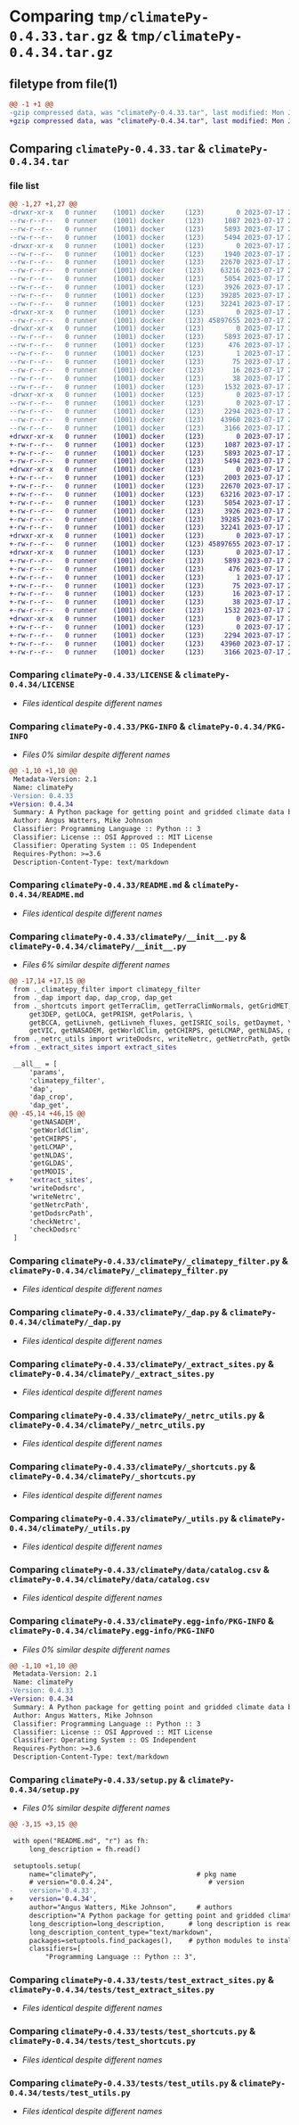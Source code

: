 # Comparing `tmp/climatePy-0.4.33.tar.gz` & `tmp/climatePy-0.4.34.tar.gz`

## filetype from file(1)

```diff
@@ -1 +1 @@
-gzip compressed data, was "climatePy-0.4.33.tar", last modified: Mon Jul 17 22:08:41 2023, max compression
+gzip compressed data, was "climatePy-0.4.34.tar", last modified: Mon Jul 17 22:39:15 2023, max compression
```

## Comparing `climatePy-0.4.33.tar` & `climatePy-0.4.34.tar`

### file list

```diff
@@ -1,27 +1,27 @@
-drwxr-xr-x   0 runner    (1001) docker     (123)        0 2023-07-17 22:08:41.430617 climatePy-0.4.33/
--rw-r--r--   0 runner    (1001) docker     (123)     1087 2023-07-17 22:08:37.000000 climatePy-0.4.33/LICENSE
--rw-r--r--   0 runner    (1001) docker     (123)     5893 2023-07-17 22:08:41.430617 climatePy-0.4.33/PKG-INFO
--rw-r--r--   0 runner    (1001) docker     (123)     5494 2023-07-17 22:08:37.000000 climatePy-0.4.33/README.md
-drwxr-xr-x   0 runner    (1001) docker     (123)        0 2023-07-17 22:08:41.386617 climatePy-0.4.33/climatePy/
--rw-r--r--   0 runner    (1001) docker     (123)     1940 2023-07-17 22:08:37.000000 climatePy-0.4.33/climatePy/__init__.py
--rw-r--r--   0 runner    (1001) docker     (123)    22670 2023-07-17 22:08:37.000000 climatePy-0.4.33/climatePy/_climatepy_filter.py
--rw-r--r--   0 runner    (1001) docker     (123)    63216 2023-07-17 22:08:37.000000 climatePy-0.4.33/climatePy/_dap.py
--rw-r--r--   0 runner    (1001) docker     (123)     5054 2023-07-17 22:08:37.000000 climatePy-0.4.33/climatePy/_extract_sites.py
--rw-r--r--   0 runner    (1001) docker     (123)     3926 2023-07-17 22:08:37.000000 climatePy-0.4.33/climatePy/_netrc_utils.py
--rw-r--r--   0 runner    (1001) docker     (123)    39285 2023-07-17 22:08:37.000000 climatePy-0.4.33/climatePy/_shortcuts.py
--rw-r--r--   0 runner    (1001) docker     (123)    32241 2023-07-17 22:08:37.000000 climatePy-0.4.33/climatePy/_utils.py
-drwxr-xr-x   0 runner    (1001) docker     (123)        0 2023-07-17 22:08:41.386617 climatePy-0.4.33/climatePy/data/
--rw-r--r--   0 runner    (1001) docker     (123) 45897655 2023-07-17 22:08:37.000000 climatePy-0.4.33/climatePy/data/catalog.csv
-drwxr-xr-x   0 runner    (1001) docker     (123)        0 2023-07-17 22:08:41.386617 climatePy-0.4.33/climatePy.egg-info/
--rw-r--r--   0 runner    (1001) docker     (123)     5893 2023-07-17 22:08:41.000000 climatePy-0.4.33/climatePy.egg-info/PKG-INFO
--rw-r--r--   0 runner    (1001) docker     (123)      476 2023-07-17 22:08:41.000000 climatePy-0.4.33/climatePy.egg-info/SOURCES.txt
--rw-r--r--   0 runner    (1001) docker     (123)        1 2023-07-17 22:08:41.000000 climatePy-0.4.33/climatePy.egg-info/dependency_links.txt
--rw-r--r--   0 runner    (1001) docker     (123)       75 2023-07-17 22:08:41.000000 climatePy-0.4.33/climatePy.egg-info/requires.txt
--rw-r--r--   0 runner    (1001) docker     (123)       16 2023-07-17 22:08:41.000000 climatePy-0.4.33/climatePy.egg-info/top_level.txt
--rw-r--r--   0 runner    (1001) docker     (123)       38 2023-07-17 22:08:41.430617 climatePy-0.4.33/setup.cfg
--rw-r--r--   0 runner    (1001) docker     (123)     1532 2023-07-17 22:08:39.000000 climatePy-0.4.33/setup.py
-drwxr-xr-x   0 runner    (1001) docker     (123)        0 2023-07-17 22:08:41.430617 climatePy-0.4.33/tests/
--rw-r--r--   0 runner    (1001) docker     (123)        0 2023-07-17 22:08:37.000000 climatePy-0.4.33/tests/__init__.py
--rw-r--r--   0 runner    (1001) docker     (123)     2294 2023-07-17 22:08:37.000000 climatePy-0.4.33/tests/test_extract_sites.py
--rw-r--r--   0 runner    (1001) docker     (123)    43960 2023-07-17 22:08:37.000000 climatePy-0.4.33/tests/test_shortcuts.py
--rw-r--r--   0 runner    (1001) docker     (123)     3166 2023-07-17 22:08:37.000000 climatePy-0.4.33/tests/test_utils.py
+drwxr-xr-x   0 runner    (1001) docker     (123)        0 2023-07-17 22:39:15.495348 climatePy-0.4.34/
+-rw-r--r--   0 runner    (1001) docker     (123)     1087 2023-07-17 22:39:12.000000 climatePy-0.4.34/LICENSE
+-rw-r--r--   0 runner    (1001) docker     (123)     5893 2023-07-17 22:39:15.495348 climatePy-0.4.34/PKG-INFO
+-rw-r--r--   0 runner    (1001) docker     (123)     5494 2023-07-17 22:39:12.000000 climatePy-0.4.34/README.md
+drwxr-xr-x   0 runner    (1001) docker     (123)        0 2023-07-17 22:39:15.451347 climatePy-0.4.34/climatePy/
+-rw-r--r--   0 runner    (1001) docker     (123)     2003 2023-07-17 22:39:12.000000 climatePy-0.4.34/climatePy/__init__.py
+-rw-r--r--   0 runner    (1001) docker     (123)    22670 2023-07-17 22:39:12.000000 climatePy-0.4.34/climatePy/_climatepy_filter.py
+-rw-r--r--   0 runner    (1001) docker     (123)    63216 2023-07-17 22:39:12.000000 climatePy-0.4.34/climatePy/_dap.py
+-rw-r--r--   0 runner    (1001) docker     (123)     5054 2023-07-17 22:39:12.000000 climatePy-0.4.34/climatePy/_extract_sites.py
+-rw-r--r--   0 runner    (1001) docker     (123)     3926 2023-07-17 22:39:12.000000 climatePy-0.4.34/climatePy/_netrc_utils.py
+-rw-r--r--   0 runner    (1001) docker     (123)    39285 2023-07-17 22:39:12.000000 climatePy-0.4.34/climatePy/_shortcuts.py
+-rw-r--r--   0 runner    (1001) docker     (123)    32241 2023-07-17 22:39:12.000000 climatePy-0.4.34/climatePy/_utils.py
+drwxr-xr-x   0 runner    (1001) docker     (123)        0 2023-07-17 22:39:15.451347 climatePy-0.4.34/climatePy/data/
+-rw-r--r--   0 runner    (1001) docker     (123) 45897655 2023-07-17 22:39:12.000000 climatePy-0.4.34/climatePy/data/catalog.csv
+drwxr-xr-x   0 runner    (1001) docker     (123)        0 2023-07-17 22:39:15.451347 climatePy-0.4.34/climatePy.egg-info/
+-rw-r--r--   0 runner    (1001) docker     (123)     5893 2023-07-17 22:39:15.000000 climatePy-0.4.34/climatePy.egg-info/PKG-INFO
+-rw-r--r--   0 runner    (1001) docker     (123)      476 2023-07-17 22:39:15.000000 climatePy-0.4.34/climatePy.egg-info/SOURCES.txt
+-rw-r--r--   0 runner    (1001) docker     (123)        1 2023-07-17 22:39:15.000000 climatePy-0.4.34/climatePy.egg-info/dependency_links.txt
+-rw-r--r--   0 runner    (1001) docker     (123)       75 2023-07-17 22:39:15.000000 climatePy-0.4.34/climatePy.egg-info/requires.txt
+-rw-r--r--   0 runner    (1001) docker     (123)       16 2023-07-17 22:39:15.000000 climatePy-0.4.34/climatePy.egg-info/top_level.txt
+-rw-r--r--   0 runner    (1001) docker     (123)       38 2023-07-17 22:39:15.495348 climatePy-0.4.34/setup.cfg
+-rw-r--r--   0 runner    (1001) docker     (123)     1532 2023-07-17 22:39:14.000000 climatePy-0.4.34/setup.py
+drwxr-xr-x   0 runner    (1001) docker     (123)        0 2023-07-17 22:39:15.495348 climatePy-0.4.34/tests/
+-rw-r--r--   0 runner    (1001) docker     (123)        0 2023-07-17 22:39:12.000000 climatePy-0.4.34/tests/__init__.py
+-rw-r--r--   0 runner    (1001) docker     (123)     2294 2023-07-17 22:39:12.000000 climatePy-0.4.34/tests/test_extract_sites.py
+-rw-r--r--   0 runner    (1001) docker     (123)    43960 2023-07-17 22:39:12.000000 climatePy-0.4.34/tests/test_shortcuts.py
+-rw-r--r--   0 runner    (1001) docker     (123)     3166 2023-07-17 22:39:12.000000 climatePy-0.4.34/tests/test_utils.py
```

### Comparing `climatePy-0.4.33/LICENSE` & `climatePy-0.4.34/LICENSE`

 * *Files identical despite different names*

### Comparing `climatePy-0.4.33/PKG-INFO` & `climatePy-0.4.34/PKG-INFO`

 * *Files 0% similar despite different names*

```diff
@@ -1,10 +1,10 @@
 Metadata-Version: 2.1
 Name: climatePy
-Version: 0.4.33
+Version: 0.4.34
 Summary: A Python package for getting point and gridded climate data by AOI
 Author: Angus Watters, Mike Johnson
 Classifier: Programming Language :: Python :: 3
 Classifier: License :: OSI Approved :: MIT License
 Classifier: Operating System :: OS Independent
 Requires-Python: >=3.6
 Description-Content-Type: text/markdown
```

### Comparing `climatePy-0.4.33/README.md` & `climatePy-0.4.34/README.md`

 * *Files identical despite different names*

### Comparing `climatePy-0.4.33/climatePy/__init__.py` & `climatePy-0.4.34/climatePy/__init__.py`

 * *Files 6% similar despite different names*

```diff
@@ -17,14 +17,15 @@
 from ._climatepy_filter import climatepy_filter
 from ._dap import dap, dap_crop, dap_get
 from ._shortcuts import getTerraClim, getTerraClimNormals, getGridMET, getMACA, \
     get3DEP, getLOCA, getPRISM, getPolaris, \
     getBCCA, getLivneh, getLivneh_fluxes, getISRIC_soils, getDaymet, \
     getVIC, getNASADEM, getWorldClim, getCHIRPS, getLCMAP, getNLDAS, getGLDAS, getMODIS
 from ._netrc_utils import writeDodsrc, writeNetrc, getNetrcPath, getDodsrcPath, checkNetrc, checkDodsrc
+from ._extract_sites import extract_sites
 
 __all__ = [
     'params',
     'climatepy_filter',
     'dap',
     'dap_crop',
     'dap_get',
@@ -45,14 +46,15 @@
     'getNASADEM', 
     'getWorldClim', 
     'getCHIRPS', 
     'getLCMAP',
     'getNLDAS',
     'getGLDAS',
     'getMODIS',
+    'extract_sites',
     'writeDodsrc',
     'writeNetrc',
     'getNetrcPath',
     'getDodsrcPath',
     'checkNetrc',
     'checkDodsrc'
 ]
```

### Comparing `climatePy-0.4.33/climatePy/_climatepy_filter.py` & `climatePy-0.4.34/climatePy/_climatepy_filter.py`

 * *Files identical despite different names*

### Comparing `climatePy-0.4.33/climatePy/_dap.py` & `climatePy-0.4.34/climatePy/_dap.py`

 * *Files identical despite different names*

### Comparing `climatePy-0.4.33/climatePy/_extract_sites.py` & `climatePy-0.4.34/climatePy/_extract_sites.py`

 * *Files identical despite different names*

### Comparing `climatePy-0.4.33/climatePy/_netrc_utils.py` & `climatePy-0.4.34/climatePy/_netrc_utils.py`

 * *Files identical despite different names*

### Comparing `climatePy-0.4.33/climatePy/_shortcuts.py` & `climatePy-0.4.34/climatePy/_shortcuts.py`

 * *Files identical despite different names*

### Comparing `climatePy-0.4.33/climatePy/_utils.py` & `climatePy-0.4.34/climatePy/_utils.py`

 * *Files identical despite different names*

### Comparing `climatePy-0.4.33/climatePy/data/catalog.csv` & `climatePy-0.4.34/climatePy/data/catalog.csv`

 * *Files identical despite different names*

### Comparing `climatePy-0.4.33/climatePy.egg-info/PKG-INFO` & `climatePy-0.4.34/climatePy.egg-info/PKG-INFO`

 * *Files 0% similar despite different names*

```diff
@@ -1,10 +1,10 @@
 Metadata-Version: 2.1
 Name: climatePy
-Version: 0.4.33
+Version: 0.4.34
 Summary: A Python package for getting point and gridded climate data by AOI
 Author: Angus Watters, Mike Johnson
 Classifier: Programming Language :: Python :: 3
 Classifier: License :: OSI Approved :: MIT License
 Classifier: Operating System :: OS Independent
 Requires-Python: >=3.6
 Description-Content-Type: text/markdown
```

### Comparing `climatePy-0.4.33/setup.py` & `climatePy-0.4.34/setup.py`

 * *Files 0% similar despite different names*

```diff
@@ -3,15 +3,15 @@
 
 with open("README.md", "r") as fh:
     long_description = fh.read()
 
 setuptools.setup(
     name="climatePy",                         # pkg name
     # version="0.0.4.24",                        # version
-    version='0.4.33',
+    version='0.4.34',
     author="Angus Watters, Mike Johnson",     # authors
     description="A Python package for getting point and gridded climate data by AOI",
     long_description=long_description,      # long description is read from the the readme file
     long_description_content_type="text/markdown",
     packages=setuptools.find_packages(),    # python modules to install
     classifiers=[
         "Programming Language :: Python :: 3",
```

### Comparing `climatePy-0.4.33/tests/test_extract_sites.py` & `climatePy-0.4.34/tests/test_extract_sites.py`

 * *Files identical despite different names*

### Comparing `climatePy-0.4.33/tests/test_shortcuts.py` & `climatePy-0.4.34/tests/test_shortcuts.py`

 * *Files identical despite different names*

### Comparing `climatePy-0.4.33/tests/test_utils.py` & `climatePy-0.4.34/tests/test_utils.py`

 * *Files identical despite different names*

